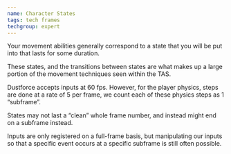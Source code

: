 ```yaml
---
name: Character States
tags: tech frames
techgroup: expert
---
```


Your movement abilities generally correspond to a state that you will be put into that lasts for some duration.

These states, and the transitions between states are what makes up a large portion of the movement techniques seen within the TAS.

Dustforce accepts inputs at 60 fps. However, for the player physics, steps are done at a rate of 5 per frame, we count each of these physics steps as 1 “subframe”.

States may not last a “clean” whole frame number, and instead might end on a subframe instead.

Inputs are only registered on a full-frame basis, but manipulating our inputs so that a specific event occurs at a specific subframe is still often possible.

